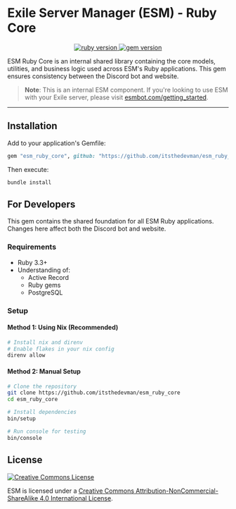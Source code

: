 # Exile Server Manager (ESM) - Ruby Core

<p align="center">
	<a href="https://www.ruby-lang.org/en/">
		<img src="https://img.shields.io/badge/Ruby-v3.3-green.svg" alt="ruby version">
	</a>
	<a href="https://rubygems.org/">
		<img src="https://img.shields.io/badge/Gem-v2.0.0-orange.svg" alt="gem version">
	</a>
</p>

ESM Ruby Core is an internal shared library containing the core models, utilities, and business logic used across ESM's Ruby applications. This gem ensures consistency between the Discord bot and website.

> **Note**: This is an internal ESM component. If you're looking to use ESM with your Exile server, please visit [esmbot.com/getting_started](https://esmbot.com/getting_started).

---

## Installation

Add to your application's Gemfile:

```ruby
gem "esm_ruby_core", github: "https://github.com/itsthedevman/esm_ruby_core"
```

Then execute:

```bash
bundle install
```

## For Developers

This gem contains the shared foundation for all ESM Ruby applications. Changes here affect both the Discord bot and website.

### Requirements

- Ruby 3.3+
- Understanding of:
  - Active Record
  - Ruby gems
  - PostgreSQL

### Setup

#### Method 1: Using Nix (Recommended)

```bash
# Install nix and direnv
# Enable flakes in your nix config
direnv allow
```

#### Method 2: Manual Setup

```bash
# Clone the repository
git clone https://github.com/itsthedevman/esm_ruby_core
cd esm_ruby_core

# Install dependencies
bin/setup

# Run console for testing
bin/console
```

## License

<a rel="license" href="http://creativecommons.org/licenses/by-nc-sa/4.0/">
  <img alt="Creative Commons License" style="border-width:0" src="https://i.creativecommons.org/l/by-nc-sa/4.0/88x31.png" />
</a>

ESM is licensed under a [Creative Commons Attribution-NonCommercial-ShareAlike 4.0 International License](http://creativecommons.org/licenses/by-nc-sa/4.0/).
